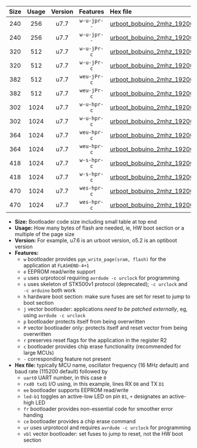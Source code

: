 |Size|Usage|Version|Features|Hex file|
|:-:|:-:|:-:|:-:|:--|
|240|256|u7.7|`w-u-jpr--`|[urboot_bobuino_2mhz_19200bps_uart0_rxd0_txd1_led+b7_ur_vbl.hex](https://raw.githubusercontent.com/stefanrueger/urboot.hex/main/boards/bobuino/fcpu_2mhz/19200_bps/urboot_bobuino_2mhz_19200bps_uart0_rxd0_txd1_led+b7_ur_vbl.hex)|
|240|256|u7.7|`w-u-jpr--`|[urboot_bobuino_2mhz_19200bps_uart1_rxd2_txd3_led+b7_ur_vbl.hex](https://raw.githubusercontent.com/stefanrueger/urboot.hex/main/boards/bobuino/fcpu_2mhz/19200_bps/urboot_bobuino_2mhz_19200bps_uart1_rxd2_txd3_led+b7_ur_vbl.hex)|
|320|512|u7.7|`w-u-jPr-c`|[urboot_bobuino_2mhz_19200bps_uart0_rxd0_txd1_led+b7_fr_ce_ur_vbl.hex](https://raw.githubusercontent.com/stefanrueger/urboot.hex/main/boards/bobuino/fcpu_2mhz/19200_bps/urboot_bobuino_2mhz_19200bps_uart0_rxd0_txd1_led+b7_fr_ce_ur_vbl.hex)|
|320|512|u7.7|`w-u-jPr-c`|[urboot_bobuino_2mhz_19200bps_uart1_rxd2_txd3_led+b7_fr_ce_ur_vbl.hex](https://raw.githubusercontent.com/stefanrueger/urboot.hex/main/boards/bobuino/fcpu_2mhz/19200_bps/urboot_bobuino_2mhz_19200bps_uart1_rxd2_txd3_led+b7_fr_ce_ur_vbl.hex)|
|382|512|u7.7|`weu-jPr-c`|[urboot_bobuino_2mhz_19200bps_uart0_rxd0_txd1_ee_led+b7_fr_ce_ur_vbl.hex](https://raw.githubusercontent.com/stefanrueger/urboot.hex/main/boards/bobuino/fcpu_2mhz/19200_bps/urboot_bobuino_2mhz_19200bps_uart0_rxd0_txd1_ee_led+b7_fr_ce_ur_vbl.hex)|
|382|512|u7.7|`weu-jPr-c`|[urboot_bobuino_2mhz_19200bps_uart1_rxd2_txd3_ee_led+b7_fr_ce_ur_vbl.hex](https://raw.githubusercontent.com/stefanrueger/urboot.hex/main/boards/bobuino/fcpu_2mhz/19200_bps/urboot_bobuino_2mhz_19200bps_uart1_rxd2_txd3_ee_led+b7_fr_ce_ur_vbl.hex)|
|302|1024|u7.7|`w-u-hpr-c`|[urboot_bobuino_2mhz_19200bps_uart0_rxd0_txd1_led+b7_fr_ce_ur.hex](https://raw.githubusercontent.com/stefanrueger/urboot.hex/main/boards/bobuino/fcpu_2mhz/19200_bps/urboot_bobuino_2mhz_19200bps_uart0_rxd0_txd1_led+b7_fr_ce_ur.hex)|
|302|1024|u7.7|`w-u-hpr-c`|[urboot_bobuino_2mhz_19200bps_uart1_rxd2_txd3_led+b7_fr_ce_ur.hex](https://raw.githubusercontent.com/stefanrueger/urboot.hex/main/boards/bobuino/fcpu_2mhz/19200_bps/urboot_bobuino_2mhz_19200bps_uart1_rxd2_txd3_led+b7_fr_ce_ur.hex)|
|364|1024|u7.7|`weu-hpr-c`|[urboot_bobuino_2mhz_19200bps_uart0_rxd0_txd1_ee_led+b7_fr_ce_ur.hex](https://raw.githubusercontent.com/stefanrueger/urboot.hex/main/boards/bobuino/fcpu_2mhz/19200_bps/urboot_bobuino_2mhz_19200bps_uart0_rxd0_txd1_ee_led+b7_fr_ce_ur.hex)|
|364|1024|u7.7|`weu-hpr-c`|[urboot_bobuino_2mhz_19200bps_uart1_rxd2_txd3_ee_led+b7_fr_ce_ur.hex](https://raw.githubusercontent.com/stefanrueger/urboot.hex/main/boards/bobuino/fcpu_2mhz/19200_bps/urboot_bobuino_2mhz_19200bps_uart1_rxd2_txd3_ee_led+b7_fr_ce_ur.hex)|
|418|1024|u7.7|`w-s-hpr-c`|[urboot_bobuino_2mhz_19200bps_uart0_rxd0_txd1_led+b7_fr_ce.hex](https://raw.githubusercontent.com/stefanrueger/urboot.hex/main/boards/bobuino/fcpu_2mhz/19200_bps/urboot_bobuino_2mhz_19200bps_uart0_rxd0_txd1_led+b7_fr_ce.hex)|
|418|1024|u7.7|`w-s-hpr-c`|[urboot_bobuino_2mhz_19200bps_uart1_rxd2_txd3_led+b7_fr_ce.hex](https://raw.githubusercontent.com/stefanrueger/urboot.hex/main/boards/bobuino/fcpu_2mhz/19200_bps/urboot_bobuino_2mhz_19200bps_uart1_rxd2_txd3_led+b7_fr_ce.hex)|
|470|1024|u7.7|`wes-hpr-c`|[urboot_bobuino_2mhz_19200bps_uart0_rxd0_txd1_ee_led+b7_fr_ce.hex](https://raw.githubusercontent.com/stefanrueger/urboot.hex/main/boards/bobuino/fcpu_2mhz/19200_bps/urboot_bobuino_2mhz_19200bps_uart0_rxd0_txd1_ee_led+b7_fr_ce.hex)|
|470|1024|u7.7|`wes-hpr-c`|[urboot_bobuino_2mhz_19200bps_uart1_rxd2_txd3_ee_led+b7_fr_ce.hex](https://raw.githubusercontent.com/stefanrueger/urboot.hex/main/boards/bobuino/fcpu_2mhz/19200_bps/urboot_bobuino_2mhz_19200bps_uart1_rxd2_txd3_ee_led+b7_fr_ce.hex)|

- **Size:** Bootloader code size including small table at top end
- **Usage:** How many bytes of flash are needed, ie, HW boot section or a multiple of the page size
- **Version:** For example, u7.6 is an urboot version, o5.2 is an optiboot version
- **Features:**
  + `w` bootloader provides `pgm_write_page(sram, flash)` for the application at `FLASHEND-4+1`
  + `e` EEPROM read/write support
  + `u` uses urprotocol requiring `avrdude -c urclock` for programming
  + `s` uses skeleton of STK500v1 protocol (deprecated); `-c urclock` and `-c arduino` both work
  + `h` hardware boot section: make sure fuses are set for reset to jump to boot section
  + `j` vector bootloader: applications *need to be patched externally*, eg, using `avrdude -c urclock`
  + `p` bootloader protects itself from being overwritten
  + `P` vector bootloader only: protects itself and reset vector from being overwritten
  + `r` preserves reset flags for the application in the register R2
  + `c` bootloader provides chip erase functionality (recommended for large MCUs)
  + `-` corresponding feature not present
- **Hex file:** typically MCU name, oscillator frequency (16 MHz default) and baud rate (115200 default) followed by
  + `uart0` UART number, in this case `0`
  + `rxd0 txd1` I/O using, in this example, lines RX `D0` and TX `D1`
  + `ee` bootloader supports EEPROM read/write
  + `led-b1` toggles an active-low LED on pin `B1`, `+` designates an active-high LED
  + `fr` bootloader provides non-essential code for smoother error handing
  + `ce` bootloader provides a chip erase command
  + `ur` uses urprotocol and requires `avrdude -c urclock` for programming
  + `vbl` vector bootloader: set fuses to jump to reset, not the HW boot section
